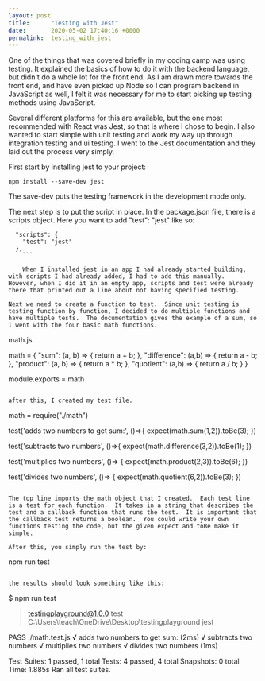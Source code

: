 ```yaml
---
layout: post
title:      "Testing with Jest"
date:       2020-05-02 17:40:16 +0000
permalink:  testing_with_jest
---
```



One of the things that was covered briefly in my coding camp was using testing.  It explained the basics of how to do it with the backend language, but didn't do a whole lot for the front end.  As I am drawn more towards the front end, and have even picked up Node so I can program backend in JavaScript as well, I felt it was necessary for me to start picking up testing methods using JavaScript.

Several different platforms for this are available, but the one most recommended with React was Jest, so that is where I chose to begin.  I also wanted to start simple with unit testing and work my way up through integration testing and ui testing.  I went to the Jest documentation and they laid out the process very simply.

First start by installing jest to your project:

```
npm install --save-dev jest
```

The save-dev puts the testing framework in the development mode only. 

The next step is to put the script in place.  In the package.json file, there is a scripts object.  Here you want to add "test": "jest"  like so:

```
  "scripts": {
    "test": "jest"
  },
	```
	
	When I installed jest in an app I had already started building, with scripts I had already added, I had to add this manually.  However, when I did it in an empty app, scripts and test were already there that printed out a line about not having specified testing.
	
Next we need to create a function to test.  Since unit testing is testing function by function, I decided to do multiple functions and have multiple tests.  The documentation gives the example of a sum, so I went with the four basic math functions.

```
math.js

math = {
    "sum": (a, b) => {
        return a + b;
    },
    "difference": (a,b) => {
        return a - b;
    },
    "product": (a, b) => {
        return a * b;
    },
    "quotient": (a,b) => {
        return a / b;
    }
}

module.exports = math

```

after this, I created my test file.

```
math = require("./math")


test('adds two numbers to get sum:', ()=>{
    expect(math.sum(1,2)).toBe(3);
})

test('subtracts two numbers', ()=>{
    expect(math.difference(3,2)).toBe(1);
})

test('multiplies two numbers', ()=> {
    expect(math.product(2,3)).toBe(6);
})

test('divides two numbers', ()=> {
    expect(math.quotient(6,2)).toBe(3);
})
```

The top line imports the math object that I created.  Each test line is a test for each function.  It takes in a string that describes the test and a callback function that runs the test.  It is important that the callback test returns a boolean.  You could write your own functions testing the code, but the given expect and toBe make it simple.

After this, you simply run the test by:

```
npm run test
```

the results should look something like this:

```
$ npm run test

> testingplayground@1.0.0 test C:\Users\teach\OneDrive\Desktop\testingplayground
> jest

 PASS  ./math.test.js
  √ adds two numbers to get sum: (2ms)
  √ subtracts two numbers
  √ multiplies two numbers
  √ divides two numbers (1ms)

Test Suites: 1 passed, 1 total
Tests:       4 passed, 4 total
Snapshots:   0 total
Time:        1.885s
Ran all test suites.

```
